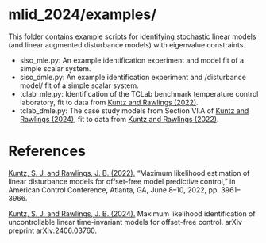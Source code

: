 # mlid_2024/examples/
This folder contains example scripts for identifying stochastic linear models (and linear augmented disturbance models) with eigenvalue constraints.

- siso_mle.py: An example identification experiment and model fit of a simple scalar system.
- siso_dmle.py: An example identification experiment and /disturbance model/ fit of a simple scalar system.
- tclab_mle.py: Identification of the TCLab benchmark temperature control laboratory, fit to data from [Kuntz and Rawlings (2022)](https://ieeexplore.ieee.org/abstract/document/9867344).
- tclab_dmle.py: The case study models from Section VI.A of [Kuntz and Rawlings (2024)](https://arxiv.org/pdf/2406.03760), fit to data from [Kuntz and Rawlings (2022)](https://ieeexplore.ieee.org/abstract/document/9867344).

# References

[Kuntz, S. J. and Rawlings, J. B. (2022).](https://ieeexplore.ieee.org/abstract/document/9867344) “Maximum likelihood estimation of linear disturbance models for offset-free model predictive control,” in American Control Conference, Atlanta, GA, June 8–10, 2022, pp. 3961– 3966.

[Kuntz, S. J. and Rawlings, J. B. (2024).](https://arxiv.org/pdf/2406.03760) Maximum likelihood identification of uncontrollable linear time-invariant models for offset-free control. arXiv preprint arXiv:2406.03760.